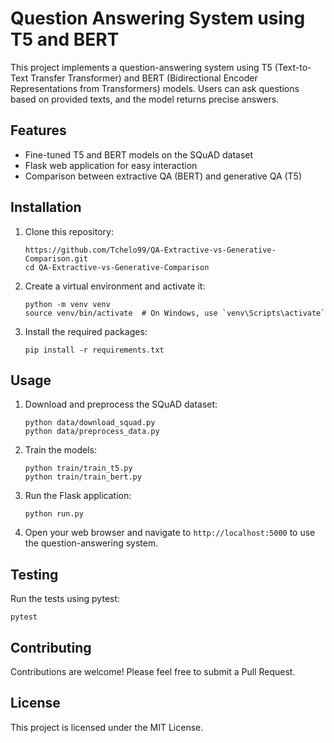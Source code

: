 # Question Answering System using T5 and BERT

This project implements a question-answering system using T5 (Text-to-Text Transfer Transformer) and BERT (Bidirectional Encoder Representations from Transformers) models. Users can ask questions based on provided texts, and the model returns precise answers.

## Features

- Fine-tuned T5 and BERT models on the SQuAD dataset
- Flask web application for easy interaction
- Comparison between extractive QA (BERT) and generative QA (T5)

## Installation

1. Clone this repository:
   ```
   https://github.com/Tchelo99/QA-Extractive-vs-Generative-Comparison.git
   cd QA-Extractive-vs-Generative-Comparison
   ```

2. Create a virtual environment and activate it:
   ```
   python -m venv venv
   source venv/bin/activate  # On Windows, use `venv\Scripts\activate`
   ```

3. Install the required packages:
   ```
   pip install -r requirements.txt
   ```

## Usage

1. Download and preprocess the SQuAD dataset:
   ```
   python data/download_squad.py
   python data/preprocess_data.py
   ```

2. Train the models:
   ```
   python train/train_t5.py
   python train/train_bert.py
   ```

3. Run the Flask application:
   ```
   python run.py
   ```

4. Open your web browser and navigate to `http://localhost:5000` to use the question-answering system.

## Testing

Run the tests using pytest:
```
pytest
```

## Contributing

Contributions are welcome! Please feel free to submit a Pull Request.

## License

This project is licensed under the MIT License.
